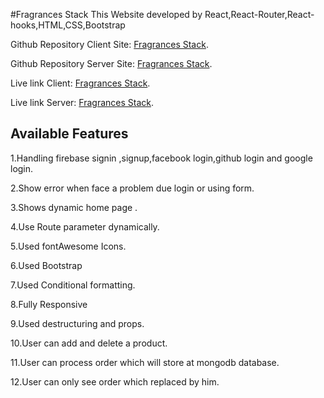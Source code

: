 #Fragrances Stack
This Website developed by React,React-Router,React-hooks,HTML,CSS,Bootstrap

Github Repository Client Site: [Fragrances Stack](https://github.com/Porgramming-Hero-web-course/full-stack-client-silviaplabon ).

Github Repository Server Site: [Fragrances Stack](https://github.com/Porgramming-Hero-web-course/full-stack-server-silviaplabon ).

Live link Client: [Fragrances Stack](https://productcollection-silvia.web.app/).

Live link Server: [Fragrances Stack](https://pumpkin-tart-15792.herokuapp.com/).



## Available Features

1.Handling firebase signin ,signup,facebook login,github login and google login.

2.Show error when face a problem due login  or using form.

3.Shows dynamic home page .

4.Use Route parameter dynamically.

5.Used fontAwesome Icons.

6.Used Bootstrap

7.Used Conditional formatting.

8.Fully Responsive 

9.Used destructuring and props.

10.User can add and delete a product.

11.User can process order which will store at mongodb database.

12.User can only see order which replaced by him.


